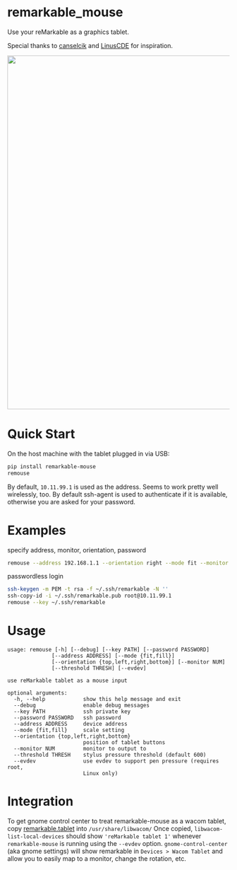 # remarkable_mouse

Use your reMarkable as a graphics tablet.

Special thanks to [canselcik](https://github.com/canselcik/libremarkable) and [LinusCDE](https://github.com/LinusCDE/rmWacomToMouse) for inspiration.

<img src="photo.gif" width=800>

# Quick Start

On the host machine with the tablet plugged in via USB:

``` bash
pip install remarkable-mouse
remouse
```

By default, `10.11.99.1` is used as the address. Seems to work pretty well wirelessly, too. By default ssh-agent is used to authenticate if it is available, otherwise you are asked for your password.

# Examples

specify address, monitor, orientation, password

``` bash
remouse --address 192.168.1.1 --orientation right --mode fit --monitor 1 --password foobar
```
passwordless login

``` bash
ssh-keygen -m PEM -t rsa -f ~/.ssh/remarkable -N ''
ssh-copy-id -i ~/.ssh/remarkable.pub root@10.11.99.1
remouse --key ~/.ssh/remarkable
```

# Usage

    usage: remouse [-h] [--debug] [--key PATH] [--password PASSWORD]
                  [--address ADDRESS] [--mode {fit,fill}]
                  [--orientation {top,left,right,bottom}] [--monitor NUM]
                  [--threshold THRESH] [--evdev]

    use reMarkable tablet as a mouse input

    optional arguments:
      -h, --help            show this help message and exit
      --debug               enable debug messages
      --key PATH            ssh private key
      --password PASSWORD   ssh password
      --address ADDRESS     device address
      --mode {fit,fill}     scale setting
      --orientation {top,left,right,bottom}
                            position of tablet buttons
      --monitor NUM         monitor to output to
      --threshold THRESH    stylus pressure threshold (default 600)
      --evdev               use evdev to support pen pressure (requires root,
                            Linux only)

# Integration

To get gnome control center to treat remarkable-mouse as a wacom tablet, copy [remarkable.tablet](./remarkable.tablet) into `/usr/share/libwacom/`
Once copied, `libwacom-list-local-devices` should show `'reMarkable tablet 1'` whenever `remarkable-mouse` is running using the `--evdev` option. `gnome-control-center` (aka gnome settings) will show remarkable in `Devices > Wacom Tablet` and allow you to easily map to a monitor, change the rotation, etc.
